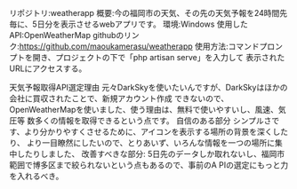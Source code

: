 リポジトリ:weatherapp
概要:今の福岡市の天気、その先の天気予報を24時間先毎に、5日分を表示させるwebアプリです。
環境:Windows
使用したAPI:OpenWeatherMap
githubのリンク:https://github.com/maoukamerasu/weatherapp
使用方法:コマンドプロンプトを開き、プロジェクトの下で「php artisan serve」を入力して
表示されたURLにアクセスする。






天気予報取得API選定理由
元々DarkSkyを使いたいんですが、DarkSkyはほかの会社に買収されたことで、新規アカウント作成
できないので、OpenWeatherMapを使いました、使う理由は、無料で使いやすいし、風速、気圧等
数多くの情報を取得できるという点です。
自信のある部分
シンプルさです、より分かりやすくさせるために、アイコンを表示する場所の背景を深くしたり、
より一目瞭然にしたいので、とりあいず、いろんな情報を一つの場所に集中したりしました、
改善すべきな部分:
5日先のデータしか取れないし、福岡市範囲で博多区まで絞られないという点もあるので、事前のA
PIの選定にもっと力を入れるべき。
